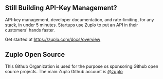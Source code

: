 ## Still Building API-Key Management?
API-key management, developer documentation, and rate-limiting, for any stack, in under 5 minutes. Startups use Zuplo to put an API in their customers' hands faster.

Get started at https://zuplo.com/docs/overview

## Zuplo Open Source
This Github Organization is used for the purpose os sponsoring Github open source projects. 
The main Zuplo Github account is [@zuplo](https://github.com/zuplo)
